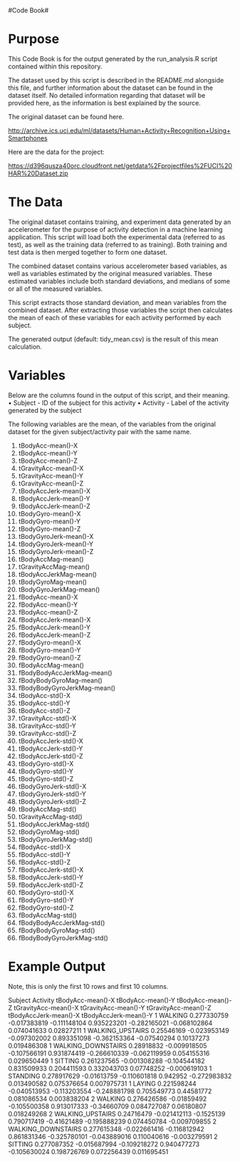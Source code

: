 

#Code Book#

# Purpose #
This Code Book is for the output generated by the run_analysis.R script contained within this repository.

The dataset used by this script is described in the README.md alongside this file, and further information about the dataset can be found in the dataset itself. No detailed information regarding that dataset will be provided here, as the information is best explained by the source.

The original dataset can be found here.

http://archive.ics.uci.edu/ml/datasets/Human+Activity+Recognition+Using+Smartphones

Here are the data for the project:

https://d396qusza40orc.cloudfront.net/getdata%2Fprojectfiles%2FUCI%20HAR%20Dataset.zip 

# The Data #
The original dataset contains training, and experiment data generated by an accelerometer for the purpose of activity detection in a machine learning application. This script will load both the experimental data (referred to as test), as well as the training data (referred to as training). Both training and test data is then merged together to form one dataset.

The combined dataset contains various accelerometer based variables, as well as variables estimated by the original measured variables. These estimated variables include both standard deviations, and medians of some or all of the measured variables.

This script extracts those standard deviation, and mean variables from the combined dataset. After extracting those variables the script then calculates the mean of each of these variables for each activity performed by each subject.

The generated output (default: tidy_mean.csv) is the result of this mean calculation.



# Variables #
Below are the columns found in the output of this script, and their meaning.
• Subject - ID of the subject for this activity
• Activity - Label of the activity generated by the subject

The following variables are the mean, of the variables from the original dataset for the given subject/activity pair with the same name.

1. tBodyAcc-mean()-X
1. tBodyAcc-mean()-Y
1. tBodyAcc-mean()-Z
1. tGravityAcc-mean()-X
1. tGravityAcc-mean()-Y
1. tGravityAcc-mean()-Z
1. tBodyAccJerk-mean()-X
1. tBodyAccJerk-mean()-Y
1. tBodyAccJerk-mean()-Z
1. tBodyGyro-mean()-X
1. tBodyGyro-mean()-Y
1. tBodyGyro-mean()-Z
1. tBodyGyroJerk-mean()-X
1. tBodyGyroJerk-mean()-Y
1. tBodyGyroJerk-mean()-Z
1. tBodyAccMag-mean()
1. tGravityAccMag-mean()
1. tBodyAccJerkMag-mean()
1. tBodyGyroMag-mean()
1. tBodyGyroJerkMag-mean()
1. fBodyAcc-mean()-X
1. fBodyAcc-mean()-Y
1. fBodyAcc-mean()-Z
1. fBodyAccJerk-mean()-X
1. fBodyAccJerk-mean()-Y
1. fBodyAccJerk-mean()-Z
1. fBodyGyro-mean()-X
1. fBodyGyro-mean()-Y
1. fBodyGyro-mean()-Z
1. fBodyAccMag-mean()
1. fBodyBodyAccJerkMag-mean()
1. fBodyBodyGyroMag-mean()
1. fBodyBodyGyroJerkMag-mean()
1. tBodyAcc-std()-X
1. tBodyAcc-std()-Y
1. tBodyAcc-std()-Z
1. tGravityAcc-std()-X
1. tGravityAcc-std()-Y
1. tGravityAcc-std()-Z
1. tBodyAccJerk-std()-X
1. tBodyAccJerk-std()-Y
1. tBodyAccJerk-std()-Z
1. tBodyGyro-std()-X
1. tBodyGyro-std()-Y
1. tBodyGyro-std()-Z
1. tBodyGyroJerk-std()-X
1. tBodyGyroJerk-std()-Y
1. tBodyGyroJerk-std()-Z
1. tBodyAccMag-std()
1. tGravityAccMag-std()
1. tBodyAccJerkMag-std()
1. tBodyGyroMag-std()
1. tBodyGyroJerkMag-std()
1. fBodyAcc-std()-X
1. fBodyAcc-std()-Y
1. fBodyAcc-std()-Z
1. fBodyAccJerk-std()-X
1. fBodyAccJerk-std()-Y
1. fBodyAccJerk-std()-Z
1. fBodyGyro-std()-X
1. fBodyGyro-std()-Y
1. fBodyGyro-std()-Z
1. fBodyAccMag-std()
1. fBodyBodyAccJerkMag-std()
1. fBodyBodyGyroMag-std()
1. fBodyBodyGyroJerkMag-std()



# Example Output #
Note, this is only the first 10 rows and first 10 columns.

Subject	Activity	tBodyAcc-mean()-X	tBodyAcc-mean()-Y	tBodyAcc-mean()-Z	tGravityAcc-mean()-X	tGravityAcc-mean()-Y	tGravityAcc-mean()-Z	tBodyAccJerk-mean()-X	tBodyAccJerk-mean()-Y
1	WALKING	0.277330759	-0.017383819	-0.111148104	0.935223201	-0.282165021	-0.068102864	0.074041633	0.02827211
1	WALKING_UPSTAIRS	0.25546169	-0.023953149	-0.097302002	0.893351098	-0.362153364	-0.07540294	0.10137273	0.019486308
1	WALKING_DOWNSTAIRS	0.28918832	-0.009918505	-0.107566191	0.931874419	-0.266610339	-0.062119959	0.054155316	0.029650449
1	SITTING	0.261237565	-0.001308288	-0.104544182	0.831509933	0.204411593	0.332043703	0.07748252	-0.000619103
1	STANDING	0.278917629	-0.01613759	-0.110601818	0.942952	-0.272983832	0.013490582	0.075376654	0.007975731
1	LAYING	0.221598244	-0.040513953	-0.113203554	-0.248881798	0.705549773	0.44581772	0.081086534	0.003838204
2	WALKING	0.276426586	-0.01859492	-0.105500358	0.913017333	-0.34660709	0.084727087	0.06180807	0.018249268
2	WALKING_UPSTAIRS	0.24716479	-0.021412113	-0.1525139	0.790717419	-0.41621489	-0.195888239	0.074450784	-0.009709855
2	WALKING_DOWNSTAIRS	0.277615348	-0.022661416	-0.116812942	0.861831346	-0.325780101	-0.043889016	0.110040616	-0.003279591
2	SITTING	0.277087352	-0.015687994	-0.109218272	0.940477273	-0.105630024	0.198726769	0.072256439	0.011695451


